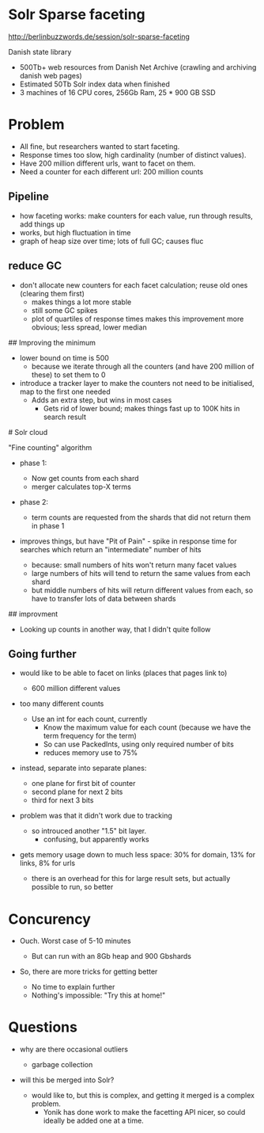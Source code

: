# Solr Sparse faceting

http://berlinbuzzwords.de/session/solr-sparse-faceting

Danish state library

 - 500Tb+ web resources from Danish Net Archive (crawling and archiving danish web pages)
 - Estimated 50Tb Solr index data when finished
 - 3 machines of 16 CPU cores, 256Gb Ram, 25 * 900 GB SSD

# Problem

 - All fine, but researchers wanted to start faceting.
 - Response times too slow, high cardinality (number of distinct values).
 - Have 200 million different urls, want to facet on them.
 - Need a counter for each different url: 200 million counts

## Pipeline

 - how faceting works: make counters for each value, run through results, add things up
 - works, but high fluctuation in time
 - graph of heap size over time; lots of full GC; causes fluc

## reduce GC

 - don't allocate new counters for each facet calculation; reuse old ones (clearing them first)
   - makes things a lot more stable
   - still some GC spikes
   - plot of quartiles of response times makes this improvement more obvious; less spread, lower median

## Improving the minimum

 - lower bound on time is 500
   - because we iterate through all the counters (and have 200 million of these) to set them to 0
 - introduce a tracker layer to make the counters not need to be initialised, map to the first one needed
   - Adds an extra step, but wins in most cases
     - Gets rid of lower bound; makes things fast up to 100K hits in search result

# Solr cloud

"Fine counting" algorithm

 - phase 1:
   - Now get counts from each shard
   - merger calculates top-X terms
 - phase 2:
   - term counts are requested from the shards that did not return them in phase 1

 - improves things, but have "Pit of Pain" - spike in response time for searches which return an "intermediate" number of hits
   - because: small numbers of hits won't return many facet values
   - large numbers of hits will tend to return the same values from each shard
   - but middle numbers of hits will return different values from each, so have to transfer lots of data between shards

## improvment

 - Looking up counts in another way, that I didn't quite follow

## Going further

 - would like to be able to facet on links (places that pages link to)
   - 600 million different values
 - too many different counts
   - Use an int for each count, currently
     - Know the maximum value for each count (because we have the term frequency for the term)
     - So can use PackedInts, using only required number of bits
     - reduces memory use to 75%
 - instead, separate into separate planes:
   - one plane for first bit of counter
   - second plane for next 2 bits
   - third for next 3 bits

 - problem was that it didn't work due to tracking
   - so introuced another "1.5" bit layer.
     - confusing, but apparently works

 - gets memory usage down to much less space: 30% for domain, 13% for links, 8% for urls
   - there is an overhead for this for large result sets, but actually possible to run, so better

# Concurency

 - Ouch.  Worst case of 5-10 minutes
   - But can run with an 8Gb heap and 900 Gbshards

 - So, there are more tricks for getting better
   - No time to explain further
   - Nothing's impossible: "Try this at home!"

# Questions

 - why are there occasional outliers
   - garbage collection

 - will this be merged into Solr?
   - would like to, but this is complex, and getting it merged is a complex problem.
     - Yonik has done work to make the facetting API nicer, so could ideally be added one at a time.
